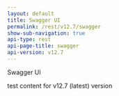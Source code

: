 ```yaml
---
layout: default
title: Swagger UI
permalink: /rest/v12.7/swagger
show-sub-navigation: true
api-type: rest
api-page-title: swagger
api-version: v12.7
---
```


Swagger UI

test content for v12.7 (latest) version
